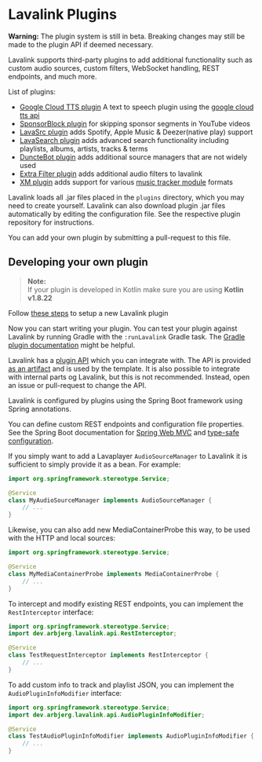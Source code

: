 # Lavalink Plugins
**Warning:** The plugin system is still in beta. Breaking changes may still be made to the plugin API if deemed necessary.

Lavalink supports third-party plugins to add additional functionality such as custom audio sources, custom filters,
WebSocket handling, REST endpoints, and much more. 

List of plugins:
- [Google Cloud TTS plugin](https://github.com/DuncteBot/tts-plugin) A text to speech plugin using the [google cloud tts api](https://cloud.google.com/text-to-speech/docs)
- [SponsorBlock plugin](https://github.com/topi314/Sponsorblock-Plugin) for skipping sponsor segments in YouTube videos
- [LavaSrc plugin](https://github.com/topi314/LavaSrc) adds Spotify, Apple Music & Deezer(native play) support
- [LavaSearch plugin](https://github.com/topi314/LavaSearch) adds advanced search functionality including playlists, albums, artists, tracks & terms
- [DuncteBot plugin](https://github.com/DuncteBot/skybot-lavalink-plugin) adds additional source managers that are not widely used
- [Extra Filter plugin](https://github.com/rohank05/lavalink-filter-plugin) adds additional audio filters to lavalink
- [XM plugin](https://github.com/esmBot/lava-xm-plugin) adds support for various [music tracker module](https://en.wikipedia.org/wiki/Module_file) formats

Lavalink loads all .jar files placed in the `plugins` directory, which you may need to create yourself. Lavalink can
also download plugin .jar files automatically by editing the configuration file. See the respective plugin repository
for instructions.

You can add your own plugin by submitting a pull-request to this file.

## Developing your own plugin

> **Note:**  
> If your plugin is developed in Kotlin make sure you are using **Kotlin v1.8.22**

Follow [these steps](https://github.com/lavalink-devs/lavalink-plugin-template#how-to-use-this-template) to setup a new Lavalink plugin

Now you can start writing your plugin. You can test your plugin against Lavalink by running Gradle with the
`:runLavalink` Gradle task. The [Gradle plugin documentation](https://github.com/lavalink-devs/lavalink-gradle-plugin#running-the-plugin) might be helpful.

Lavalink has a [plugin API](https://javadoc.io/doc/dev.arbjerg.lavalink/plugin-api/latest/dev/arbjerg/lavalink/api/package-summary.html) which you can integrate with. The API is
provided [as an artifact](https://central.sonatype.com/artifact/dev.arbjerg.lavalink/plugin-api) and is used by the template. It is also possible to integrate with internal parts og Lavalink,
but this is not recommended. Instead, open an issue or pull-request to change the API.

Lavalink is configured by plugins using the Spring Boot framework using Spring annotations.

You can define custom REST endpoints and configuration file properties. See the Spring Boot documentation for
[Spring Web MVC](https://docs.spring.io/spring-boot/docs/current/reference/htmlsingle/#web.servlet) and
[type-safe configuration](https://docs.spring.io/spring-boot/docs/current/reference/htmlsingle/#features.external-config.typesafe-configuration-properties).

If you simply want to add a Lavaplayer `AudioSourceManager` to Lavalink it is sufficient to simply provide it as a bean.
For example:

```java
import org.springframework.stereotype.Service;

@Service
class MyAudioSourceManager implements AudioSourceManager {
    // ...
} 
```

Likewise, you can also add new MediaContainerProbe this way, to be used with the HTTP and local sources:

```java
import org.springframework.stereotype.Service;

@Service
class MyMediaContainerProbe implements MediaContainerProbe {
    // ...
} 
```

To intercept and modify existing REST endpoints, you can implement the `RestInterceptor` interface:

```java
import org.springframework.stereotype.Service;
import dev.arbjerg.lavalink.api.RestInterceptor;

@Service
class TestRequestInterceptor implements RestInterceptor {
    // ...
}
```

To add custom info to track and playlist JSON, you can implement the `AudioPluginInfoModifier` interface:

```java
import org.springframework.stereotype.Service;
import dev.arbjerg.lavalink.api.AudioPluginInfoModifier;

@Service
class TestAudioPluginInfoModifier implements AudioPluginInfoModifier {
	// ...
}
```
